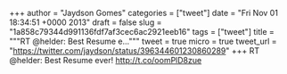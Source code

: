 
+++
author = "Jaydson Gomes"
categories = ["tweet"]
date = "Fri Nov 01 18:34:51 +0000 2013"
draft = false
slug = "1a858c79344d991136fdf7af3cec6ac2921eeb16"
tags = ["tweet"]
title = """RT @helder: Best Resume e..."""
tweet = true
micro = true
tweet_url = "https://twitter.com/jaydson/status/396344601230860289"
+++
RT @helder: Best Resume ever! http://t.co/oomPlD8zue
